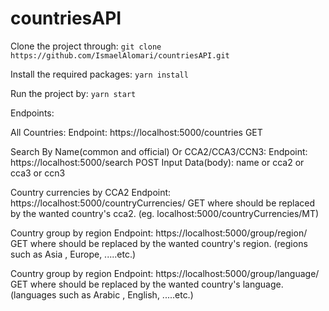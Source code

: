 # countriesAPI


Clone the project through: `git clone https://github.com/IsmaelAlomari/countriesAPI.git`

Install the required packages: `yarn install`

Run the project by: `yarn start`


Endpoints:

All Countries:
Endpoint: https://localhost:5000/countries
GET

Search By Name(common and official) Or CCA2/CCA3/CCN3:
Endpoint: https://localhost:5000/search
POST
Input Data(body): name or cca2 or cca3 or ccn3

Country currencies by CCA2
Endpoint: https://localhost:5000/countryCurrencies/<CCA2>
GET
where <CCA2> should be replaced by the wanted country's cca2. (eg. localhost:5000/countryCurrencies/MT)

Country group by region
Endpoint: https://localhost:5000/group/region/<REGION>
GET
where <REGION> should be replaced by the wanted country's region. (regions such as Asia , Europe, .....etc.)

Country group by region
Endpoint: https://localhost:5000/group/language/<LANGAUGE>
GET
where <LANGAUGE> should be replaced by the wanted country's language. (languages such as Arabic , English, .....etc.)


